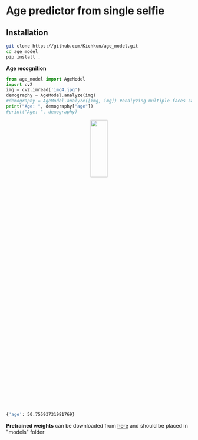 # Age predictor from single selfie

## Installation

```bash
git clone https://github.com/Kichkun/age_model.git
cd age_model
pip install .
```

**Age recognition** 
```python
from age_model import AgeModel
import cv2
img = cv2.imread('img4.jpg')
demography = AgeModel.analyze(img)
#demography = AgeModel.analyze([img, img]) #analyzing multiple faces same time
print("Age: ", demography["age"])
#print("Age: ", demography)
```

<p align="center"><img src="https://makeameme.org/media/templates/250/the_most_interesting_man_in_the_world.jpg" width="30%" height="20%"></p>

```bash
{'age': 50.75593731981769}
```

**Pretrained weights** can be downloaded from
[here](https://drive.google.com/file/d/1NmS_6TgHNjXfkZpMyqs5y47Bn70-unNi/view?usp=sharing) and should be placed in "models" folder
